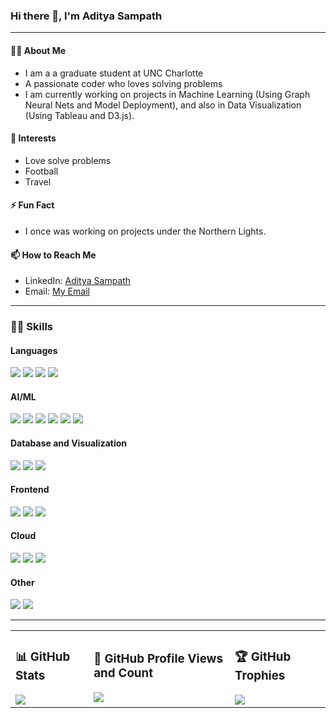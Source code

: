 ### Hi there 👋, I'm Aditya Sampath

---

#### 🙋‍♂️ About Me
- I am a a graduate student at UNC Charlotte
- A passionate coder who loves solving problems
- I am currently working on projects in Machine Learning (Using Graph Neural Nets and Model Deployment), and also in Data Visualization (Using Tableau and D3.js). 

#### 🌱 Interests
- Love solve problems
- Football
- Travel

#### ⚡ Fun Fact
- I once was working on projects under the Northern Lights. 

#### 📫 How to Reach Me
- LinkedIn: [Aditya Sampath](https://www.linkedin.com/in/aditya-sampath10/)
- Email: [My Email](adityasampath01@gmail.com)

---

### 👨‍💻 Skills
<p align="center">
  
#### Languages
<img src="https://img.shields.io/badge/C-00599C?style=for-the-badge&logo=c&logoColor=white" />
<img src="https://img.shields.io/badge/C++-00599C?style=for-the-badge&logo=c%2B%2B&logoColor=white" />
<img src="https://img.shields.io/badge/JavaScript-F7DF1E?style=for-the-badge&logo=javascript&logoColor=black" />
<img src="https://img.shields.io/badge/Python-3776AB?style=for-the-badge&logo=python&logoColor=white" />

#### AI/ML
<img src="https://img.shields.io/badge/TensorFlow-FF6F00?style=for-the-badge&logo=TensorFlow&logoColor=white" />
<img src="https://img.shields.io/badge/PyTorch-EE4C2C?style=for-the-badge&logo=PyTorch&logoColor=white" />
<img src="https://img.shields.io/badge/Pandas-150458?style=for-the-badge&logo=pandas&logoColor=white" />
<img src="https://img.shields.io/badge/Numpy-013243?style=for-the-badge&logo=numpy&logoColor=white" />
<img src="https://img.shields.io/badge/Matplotlib-11557c?style=for-the-badge&logo=matplotlib&logoColor=white" />
<img src="https://img.shields.io/badge/Seaborn-3776AB?style=for-the-badge&logo=seaborn&logoColor=white" />

#### Database and Visualization
<img src="https://img.shields.io/badge/MySQL-4479A1?style=for-the-badge&logo=mysql&logoColor=white" />
<img src="https://img.shields.io/badge/D3.js-F9A03C?style=for-the-badge&logo=d3.js&logoColor=white" />
<img src="https://img.shields.io/badge/Tableau-E97627?style=for-the-badge&logo=Tableau&logoColor=white" />

#### Frontend
<img src="https://img.shields.io/badge/HTML5-E34F26?style=for-the-badge&logo=html5&logoColor=white" />
<img src="https://img.shields.io/badge/CSS3-1572B6?style=for-the-badge&logo=css3&logoColor=white" />
<img src="https://img.shields.io/badge/React-20232A?style=for-the-badge&logo=react&logoColor=61DAFB" />

#### Cloud
<img src="https://img.shields.io/badge/AWS-232F3E?style=for-the-badge&logo=amazon-aws&logoColor=white" />
<img src="https://img.shields.io/badge/Docker-2496ED?style=for-the-badge&logo=docker&logoColor=white" />
<img src="https://img.shields.io/badge/Kubernetes-326CE5?style=for-the-badge&logo=kubernetes&logoColor=white" />

#### Other
<img src="https://img.shields.io/badge/Git-F05032?style=for-the-badge&logo=git&logoColor=white" />
<img src="https://img.shields.io/badge/Linux-FCC624?style=for-the-badge&logo=linux&logoColor=black" />
</p>

---

<div align="center">
<table><tr>
<td>

### 📊 GitHub Stats
<img src="https://github-readme-stats.vercel.app/api?username=yourgithubusername&show_icons=true&theme=radical" />

</td>
<td>

### 🔢 GitHub Profile Views and Count
<img src="https://gpvc.arturio.dev/yourgithubusername" />

</td>
<td>

### 🏆 GitHub Trophies
<img src="https://github-profile-trophy.vercel.app/?username=yourgithubusername&theme=onedark" />

</td>
</tr></table>
</div>


